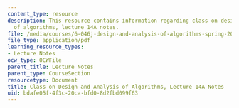 ```yaml
---
content_type: resource
description: This resource contains information regarding class on design and analysis
  of algorithms, lecture 14A notes.
file: /media/courses/6-046j-design-and-analysis-of-algorithms-spring-2015/bdafe05f4f3c20cabfd08d2fbd099f63_MIT6_046JS15_lec14A.pdf
file_type: application/pdf
learning_resource_types:
- Lecture Notes
ocw_type: OCWFile
parent_title: Lecture Notes
parent_type: CourseSection
resourcetype: Document
title: Class on Design and Analysis of Algorithms, Lecture 14A Notes
uid: bdafe05f-4f3c-20ca-bfd0-8d2fbd099f63
---
```

